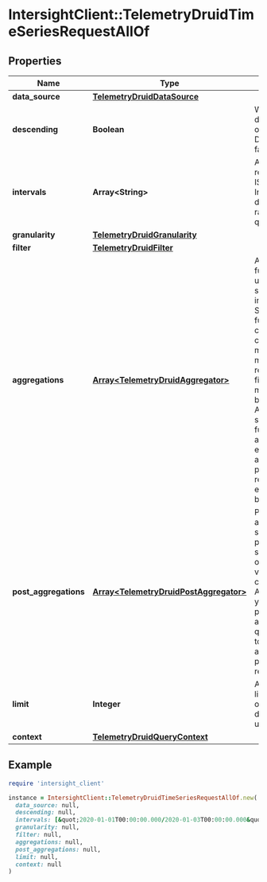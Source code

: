 # IntersightClient::TelemetryDruidTimeSeriesRequestAllOf

## Properties

| Name | Type | Description | Notes |
| ---- | ---- | ----------- | ----- |
| **data_source** | [**TelemetryDruidDataSource**](TelemetryDruidDataSource.md) |  |  |
| **descending** | **Boolean** | Whether to make descending ordered result. Default is false(ascending). | [optional] |
| **intervals** | **Array&lt;String&gt;** | A JSON Object representing ISO-8601 Intervals. This defines the time ranges to run the query over. |  |
| **granularity** | [**TelemetryDruidGranularity**](TelemetryDruidGranularity.md) |  |  |
| **filter** | [**TelemetryDruidFilter**](TelemetryDruidFilter.md) |  | [optional] |
| **aggregations** | [**Array&lt;TelemetryDruidAggregator&gt;**](TelemetryDruidAggregator.md) | Aggregation functions are used to summarize data in buckets. Summarization functions include counting rows, calculating the min/max/sum of metrics and retrieving the first/last value of metrics for each bucket. Additional summarization functions are available with extensions. If no aggregator is provided, the results will be empty for each bucket. | [optional] |
| **post_aggregations** | [**Array&lt;TelemetryDruidPostAggregator&gt;**](TelemetryDruidPostAggregator.md) | Post-aggregations are specifications of processing that should happen on aggregated values as they come out of Apache Druid. If you include a post aggregation as part of a query, make sure to include all aggregators the post-aggregator requires. | [optional] |
| **limit** | **Integer** | An integer that limits the number of results. The default is unlimited. | [optional] |
| **context** | [**TelemetryDruidQueryContext**](TelemetryDruidQueryContext.md) |  | [optional] |

## Example

```ruby
require 'intersight_client'

instance = IntersightClient::TelemetryDruidTimeSeriesRequestAllOf.new(
  data_source: null,
  descending: null,
  intervals: [&quot;2020-01-01T00:00:00.000/2020-01-03T00:00:00.000&quot;,&quot;2020-01-01T00:00:00.000Z/2020-01-03T00:00:00.000Z&quot;,&quot;2007-03-01T13:00:00Z/2008-05-11T15:30:00Z&quot;,&quot;2007-03-01T13:00:00Z/P1Y2M10DT2H30M&quot;,&quot;P1Y2M10DT2H30M/2008-05-11T15:30:00Z&quot;],
  granularity: null,
  filter: null,
  aggregations: null,
  post_aggregations: null,
  limit: null,
  context: null
)
```

